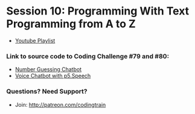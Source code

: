 # Session 10: Programming With Text<br />Programming from A to Z
* [Youtube Playlist](https://www.youtube.com/watch?v=slmSCEho31g&list=PLRqwX-V7Uu6aDUo_ia-Vq2UZZGaxJ9nRo)


### Link to source code to Coding Challenge #79 and #80:
* [Number Guessing Chatbot](https://github.com/CodingTrain/Rainbow-Code/tree/master/challenges/CC_79_Number_Guessing_Chatbot)
* [Voice Chatbot with p5.Speech](https://github.com/CodingTrain/Rainbow-Code/tree/master/challenges/CC_80_Voice_Chatbot_with_p5.Speech)

### Questions? Need Support?
* Join: http://patreon.com/codingtrain
